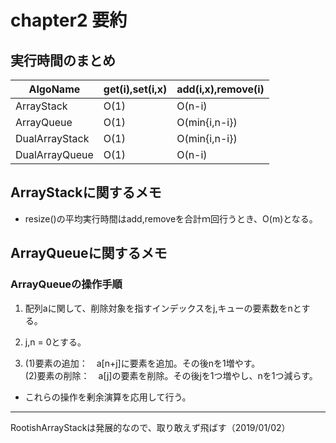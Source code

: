 # chapter2 要約

## 実行時間のまとめ

|AlgoName|get(i),set(i,x)|add(i,x),remove(i)|
|--------|---------------|------------------|
|ArrayStack|O(1)|O(n-i)|
|ArrayQueue|O(1)|O(min{i,n-i})|
|DualArrayStack|O(1)|O(min{i,n-i})|
|DualArrayQueue|O(1)|O(n-i)|

## ArrayStackに関するメモ

- resize()の平均実行時間はadd,removeを合計ｍ回行うとき、O(m)となる。

## ArrayQueueに関するメモ

### ArrayQueueの操作手順

1. 配列aに関して、削除対象を指すインデックスをj,キューの要素数をnとする。

2. j,n = 0とする。

3. (1)要素の追加：　a[n+j]に要素を追加。その後nを1増やす。  
(2)要素の削除：　a[j]の要素を削除。その後jを1つ増やし、nを1つ減らす。

- これらの操作を剰余演算を応用して行う。

----------
RootishArrayStackは発展的なので、取り敢えず飛ばす（2019/01/02）
